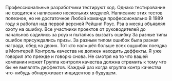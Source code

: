 Профессиональные разработчики тестируют код. Однако тестирование не сводится к написанию нескольких модулей.
Написание этих тестов полезное, но не достаточное
Любой команде профессионально
В 1989 году я работал над первой версией Рейшнл Роус.
Рза в месяц объявлял охоту на ошибку.
Все участники проектов от руководителей до начальнов садились за роуз и пытались вызвать ошибку
За разные типы ошибок присуждались призы.
За разным типом ошибок была разная награда, обед на двоих.
Тот кто нал=шёл больше всех ощшибок поездка в Мотнтерей
Контроль качества не должен находить деффекты. Я уже говорил это прежде и говорю снова.
Не смотря на то что вашей компании может Группа контроля качества должна стремить к тому что бы не выявлять деффектов.
Каждый раз когда кгруппа контр качества что-нибудь обнаруживает
инцидентов в будущем.